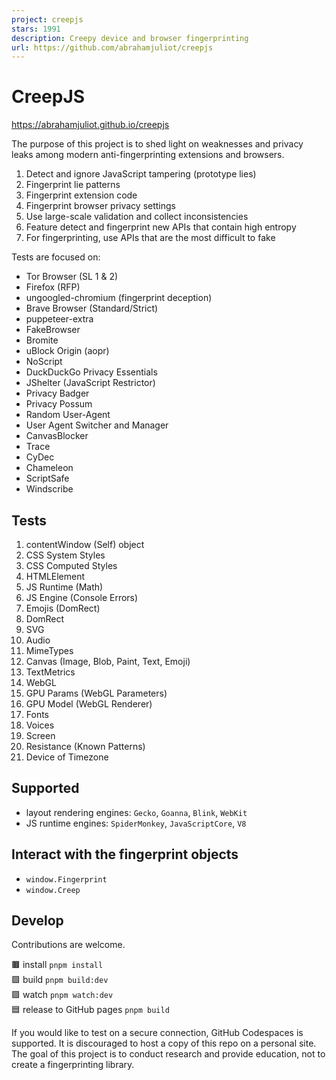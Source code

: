 ```yaml
---
project: creepjs
stars: 1991
description: Creepy device and browser fingerprinting
url: https://github.com/abrahamjuliot/creepjs
---
```


CreepJS
=======

https://abrahamjuliot.github.io/creepjs

The purpose of this project is to shed light on weaknesses and privacy leaks among modern anti-fingerprinting extensions and browsers.

1.  Detect and ignore JavaScript tampering (prototype lies)
2.  Fingerprint lie patterns
3.  Fingerprint extension code
4.  Fingerprint browser privacy settings
5.  Use large-scale validation and collect inconsistencies
6.  Feature detect and fingerprint new APIs that contain high entropy
7.  For fingerprinting, use APIs that are the most difficult to fake

Tests are focused on:

-   Tor Browser (SL 1 & 2)
-   Firefox (RFP)
-   ungoogled-chromium (fingerprint deception)
-   Brave Browser (Standard/Strict)
-   puppeteer-extra
-   FakeBrowser
-   Bromite
-   uBlock Origin (aopr)
-   NoScript
-   DuckDuckGo Privacy Essentials
-   JShelter (JavaScript Restrictor)
-   Privacy Badger
-   Privacy Possum
-   Random User-Agent
-   User Agent Switcher and Manager
-   CanvasBlocker
-   Trace
-   CyDec
-   Chameleon
-   ScriptSafe
-   Windscribe

Tests
-----

1.  contentWindow (Self) object
2.  CSS System Styles
3.  CSS Computed Styles
4.  HTMLElement
5.  JS Runtime (Math)
6.  JS Engine (Console Errors)
7.  Emojis (DomRect)
8.  DomRect
9.  SVG
10.  Audio
11.  MimeTypes
12.  Canvas (Image, Blob, Paint, Text, Emoji)
13.  TextMetrics
14.  WebGL
15.  GPU Params (WebGL Parameters)
16.  GPU Model (WebGL Renderer)
17.  Fonts
18.  Voices
19.  Screen
20.  Resistance (Known Patterns)
21.  Device of Timezone

Supported
---------

-   layout rendering engines: `Gecko`, `Goanna`, `Blink`, `WebKit`
-   JS runtime engines: `SpiderMonkey`, `JavaScriptCore`, `V8`

Interact with the fingerprint objects
-------------------------------------

-   `window.Fingerprint`
-   `window.Creep`

Develop
-------

Contributions are welcome.

🟫 install `pnpm install`  
🟩 build `pnpm build:dev`  
🟪 watch `pnpm watch:dev`  
🟦 release to GitHub pages `pnpm build`  

If you would like to test on a secure connection, GitHub Codespaces is supported. It is discouraged to host a copy of this repo on a personal site. The goal of this project is to conduct research and provide education, not to create a fingerprinting library.
